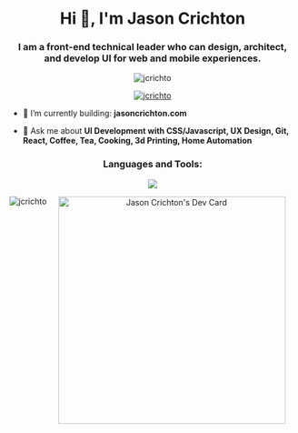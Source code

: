 <h1 align="center">Hi 👋, I'm Jason Crichton</h1>
<h3 align="center">I am a front-end technical leader who can design, architect, and develop UI for web and mobile experiences.</h3>

<p align="center"> <img src="https://komarev.com/ghpvc/?username=jcrichto&label=Profile%20views&color=0e75b6&style=flat" alt="jcrichto" /> </p>

<p align="center"> <a href="https://github.com/ryo-ma/github-profile-trophy"><img src="https://github-profile-trophy.vercel.app/?username=jcrichto" alt="jcrichto" /></a> </p>

- 🎥 I’m currently building: **jasoncrichton.com**

- 💬 Ask me about **UI Development with CSS/Javascript, UX Design, Git, React, Coffee, Tea, Cooking, 3d Printing, Home Automation**



<h3 align="center">Languages and Tools:</h3>
<p align="center">
  <a href="https://skillicons.dev">
    <img src="https://skillicons.dev/icons?i=js,ts,html,css,sass,tailwind,vscode,figma,git,github,react,graphql,webpack,gulp,jest,selenium,postman,bash,linux,vim,md,mysql,cloudflare,codepen,svg,devto,aws,netlify,docker,nginx,nodejs,raspberrypi,alpinejs,astro,wordpress,pr,ae,au,ai,ps" />
  </a>
</p>

<p align="center"><img align="left" src="https://github-readme-stats.vercel.app/api/top-langs?username=jcrichto&show_icons=true&locale=en&layout=compact" alt="jcrichto" /></p>


<p align="center">
<a href="https://app.daily.dev/jcrichto"><img src="https://api.daily.dev/devcards/01ca421452c8435f9860d5f46535102e.png?r=c84" width="400" alt="Jason Crichton's Dev Card"/></a>
</p>
